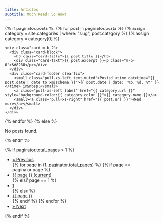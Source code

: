 ```yaml
---
title: Articles
subtitle: Much Read! So Wow!
---
```


{% if paginator.posts %}
  {% for post in paginator.posts %}
    {% assign category = site.categories | where: "slug", post.category %}
    {% assign category = category[0] %}

    <div class="card m-b-2">
      <div class="card-block">
        <h3 class="card-title">{{ post.title }}</h3>
        <div class="card-text">{{ post.excerpt }}<p class="m-b-0">&#8230</p></div>
      </div>
      <div class="card-footer clearfix">
        <small class="pull-xs-left text-muted">Posted <time datetime="{{ post.date | date_to_xmlschema }}">{{ post.date | date: '%b. %d, %Y' }}</time> in&nbsp;</small>
        <a class="pull-xs-left label" href="{{ category.url }}" style="background-color:{{ category.color }}">{{ category.name }}</a>
        <small><a class="pull-xs-right" href="{{ post.url }}">Read more</a></small>
      </div>
    </div>
  {% endfor %}
{% else %}
  <p>No posts found.</p>
{% endif %}

{% if paginator.total_pages > 1 %}
  <div class="text-xs-center">
    <ul class="pagination pagination-sm">
      <li class="page-item{% unless paginator.previous_page %} disabled{% endunless %}">
        <a class="page-link" href="{% if paginator.previous_page == 1 %}/blog/{% else %}{{ paginator.previous_page_path }}{% endif %}" aria-label="Previous">
          <span aria-hidden="true">&laquo;</span>
          <span class="sr-only">Previous</span>
        </a>
      </li>
      {% for page in (1..paginator.total_pages) %}
        {% if page == paginator.page %}
          <li class="page-item active"><a class="page-link" href="#">{{ page }} <span class="sr-only">(current)</span></a></li>
        {% elsif page == 1 %}
          <li class="page-item"><a class="page-link" href="/blog/">1</a></li>
        {% else %}
          <li class="page-item"><a class="page-link" href="{{ site.paginate_path | replace: ':num', page }}">{{ page }}</a></li>
        {% endif %}
      {% endfor %}
      <li class="page-item{% unless paginator.next_page %} disabled{% endunless %}">
        <a class="page-link" href="{% if paginator.next_page %}{{ paginator.next_page_path }}{% else %}#{% endif %}" aria-label="Next">
          <span aria-hidden="true">&raquo;</span>
          <span class="sr-only">Next</span>
        </a>
      </li>
    </ul>
  </div>
{% endif %}
